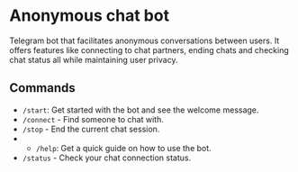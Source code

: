 # Anonymous chat bot

Telegram bot that facilitates anonymous conversations between users. 
It offers features like connecting to chat partners, ending chats and checking chat status
all while maintaining user privacy.

## Commands
- `/start`: Get started with the bot and see the welcome message.
- `/connect` - Find someone to chat with.
- `/stop` - End the current chat session.
- - `/help`: Get a quick guide on how to use the bot.
- `/status` - Check your chat connection status.
